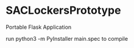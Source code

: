 # SACLockersPrototype

Portable Flask Application 

run python3 -m PyInstaller main.spec to compile 
